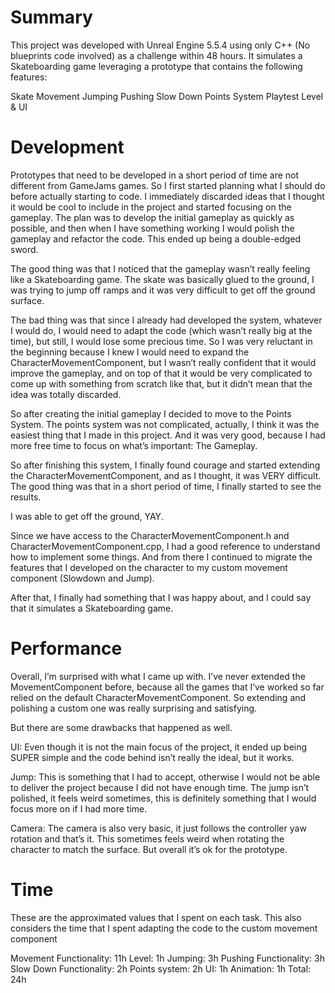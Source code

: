 # Summary

This project was developed with Unreal Engine 5.5.4 using only C++ (No blueprints code involved) as a challenge within 48 hours. It simulates a Skateboarding game leveraging a prototype that contains the following features:

Skate Movement
Jumping
Pushing
Slow Down
Points System
Playtest Level & UI


# Development
Prototypes that need to be developed in a short period of time are not different from GameJams games. So I first started planning what I should do before actually starting to code. I immediately discarded ideas that I thought it would be cool to include in the project and started focusing on the gameplay. The plan was to develop the initial gameplay as quickly as possible, and then when I have something working I would polish the gameplay and refactor the code. This ended up being a double-edged sword.

The good thing was that I noticed that the gameplay wasn’t really feeling like a Skateboarding game. The skate was basically glued to the ground, I was trying to jump off ramps and it was very difficult to get off the ground surface.
 
The bad thing was that since I already had developed the system, whatever I would do, I would need to adapt the code (which wasn’t really big at the time), but still, I would lose some precious time. So I was very reluctant in the beginning because I knew I would need to expand the CharacterMovementComponent, but I wasn’t really confident that it would improve the gameplay, and on top of that it would be very complicated to come up with something from scratch like that, but it didn’t mean that the idea was totally discarded.

So after creating the initial gameplay I decided to move to the Points System. The points system was not complicated, actually, I think it was the easiest thing that I made in this project. And it was very good, because I had more free time to focus on what’s important: The Gameplay.

So after finishing this system, I finally found courage and started extending the CharacterMovementComponent, and as I thought, it was VERY difficult. The good thing was that in a short period of time, I finally started to see the results. 

I was able to get off the ground, YAY.

Since we have access to the CharacterMovementComponent.h and CharacterMovementComponent.cpp, I had a good reference to understand how to implement some things. And from there I continued to migrate the features that I developed on the character to my custom movement component (Slowdown and Jump).

After that, I finally had something that I was happy about, and I could say that it simulates a Skateboarding game.

# Performance

Overall, I’m surprised with what I came up with. I’ve never extended the MovementComponent before, because all the games that I’ve worked so far relied on the default CharacterMovementComponent. So extending and polishing a custom one was really surprising and satisfying. 

But there are some drawbacks that happened as well.

UI:
Even though it is not the main focus of the project, it ended up being SUPER simple and the code behind isn’t really the ideal, but it works.

Jump:
This is something that I had to accept, otherwise I would not be able to deliver the project because I did not have enough time. The jump isn’t polished, it feels weird sometimes, this is definitely something that I would focus more on if I had more time.

Camera:
The camera is also very basic, it just follows the controller yaw rotation and that’s it. This sometimes feels weird when rotating the character to match the surface. But overall it’s ok for the prototype.




# Time
These are the approximated values that I spent on each task. This also considers the time that I spent adapting the code to the custom movement component


Movement Functionality: 11h
Level: 1h
Jumping: 3h
Pushing Functionality: 3h
Slow Down Functionality: 2h
Points system: 2h
UI: 1h
Animation: 1h
Total: 24h

